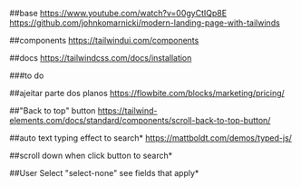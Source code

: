 ##base
https://www.youtube.com/watch?v=00gyCtIQp8E
https://github.com/johnkomarnicki/modern-landing-page-with-tailwinds

##components
https://tailwindui.com/components

##docs
https://tailwindcss.com/docs/installation

###to do

##ajeitar parte dos planos
https://flowbite.com/blocks/marketing/pricing/

##"Back to top" button
https://tailwind-elements.com/docs/standard/components/scroll-back-to-top-button/

##auto text typing effect
to search*
https://mattboldt.com/demos/typed-js/

##scroll down when click button
to search*

##User Select "select-none"
see fields that apply*

